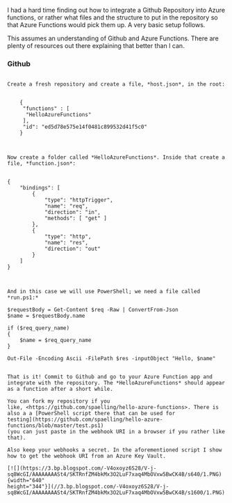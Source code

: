 ﻿I had a hard time finding out how to integrate a Github Repository into
Azure functions, or rather what files and the structure to put in the
repository so that Azure Functions would pick them up. A very basic
setup follows.

This assumes an understanding of Github and Azure Functions. There are
plenty of resources out there explaining that better than I can.

### Github

```

Create a fresh repository and create a file, *host.json*, in the root:

```

```

    {
     "functions" : [
      "HelloAzureFunctions"
     ],
     "id": "ed5d78e575e14f0481c899532d41f5c0"
    }

```

```


Now create a folder called *HelloAzureFunctions*. Inside that create a
file, *function.json*:


```

    {
        "bindings": [
            {
                "type": "httpTrigger",
                "name": "req",
                "direction": "in",
                "methods": [ "get" ]
            },
            {
                "type": "http",
                "name": "res",
                "direction": "out"
            }
        ]
    }

```


And in this case we will use PowerShell; we need a file called
*run.ps1:*

```

    $requestBody = Get-Content $req -Raw | ConvertFrom-Json
    $name = $requestBody.name

    if ($req_query_name) 
    {
        $name = $req_query_name 
    }

    Out-File -Encoding Ascii -FilePath $res -inputObject "Hello, $name"

```

That is it! Commit to Github and go to your Azure Function app and
integrate with the repository. The *HelloAzureFunctions* should appear
as a function after a short while.

You can fork my repository if you
like, <https://github.com/spaelling/hello-azure-functions>. There is
also a a [PowerShell script there that can be used for
testing](https://github.com/spaelling/hello-azure-functions/blob/master/test.ps1)
(you can just paste in the webhook URI in a browser if you rather like
that).

Also keep your webhooks a secret. In the aforementioned script I show
how to get the webhook URI from an Azure Key Vault.

[![](https://3.bp.blogspot.com/-V4oxoyz6S28/V-j-sq8WcGI/AAAAAAAASt4/SKTRnfZM4bkMx3O2LuF7xaq4MbOVxw5BwCK4B/s640/1.PNG){width="640"
height="344"}](//3.bp.blogspot.com/-V4oxoyz6S28/V-j-sq8WcGI/AAAAAAAASt4/SKTRnfZM4bkMx3O2LuF7xaq4MbOVxw5BwCK4B/s1600/1.PNG)

```

```

```
